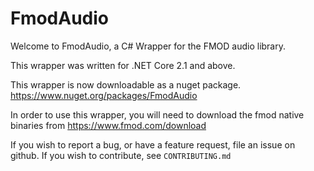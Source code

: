# FmodAudio

Welcome to FmodAudio, a C# Wrapper for the FMOD audio library.

This wrapper was written for .NET Core 2.1 and above.

This wrapper is now downloadable as a nuget package. https://www.nuget.org/packages/FmodAudio

In order to use this wrapper, you will need to download the fmod native binaries from https://www.fmod.com/download

If you wish to report a bug, or have a feature request, file an issue on github. If you wish to contribute, see `CONTRIBUTING.md`